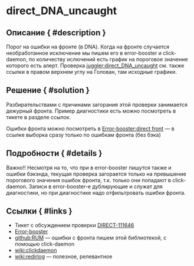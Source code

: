 # direct_DNA_uncaught

## Описание { #description }
Порог на ошибки на фронте (в DNA).
Когда на фронте случается необработанное исключение мы пишем его в error-booster и click-daemon, по количеству ислючений есть график на пороговое значение которого есть алерт.
Проверка [juggler:direct_DNA_uncaught](https://juggler.yandex-team.ru/check_details/?service=direct_DNA_uncaught&host=yasm_direct_DNA_uncaught) см. также ссылки в правом верхнем углу на Голован, там исходные графики.

## Решение { #solution }
Разбирательствами с причинами загорания этой проверки занимается дежурный фронта. Пример диагностики есть можно посмотреть в тикете в разделе ссылок.

Ошибки фронта можно посмотреть в [Error-booster:direct front](https://error.yandex-team.ru/projects/direct/projectDashboard?filter=environment%20==%20production%20AND%20service%20empty) — в ссылке выборка сразу только по ошибкам фронта (без бэка)

## Подробности { #details }
Важно!! Несмотря на то, что при в error-booster пишутся также и ошибки бэкэнда, текущая проверка загорается только на превышение порогового значения ошибок фронта, т.к. только они попадают в click-daemon.
Записи в error-booster-е дублирующие и служат для диагностики, но при диагностике надо отфильтровать ошибки фронта.

## Ссылки { #links }
* Тикет с обсуждением проверки [DIRECT-111646](https://st.yandex-team.ru/DIRECT-111646)
* [Error-booster](https://error.yandex-team.ru)
* [github:RUM](https://github.yandex-team.ru/RUM/error-counter/) — ошибки с фронта пишем этой библиотекой, с помощью click-daemon
* [wiki:clickdaemon](https://wiki.yandex-team.ru/logs/clickdaemon/)
* [wiki:redirlog](https://wiki.yandex-team.ru/statbox/availabledata/redirlog/) — полезное, релевантное
